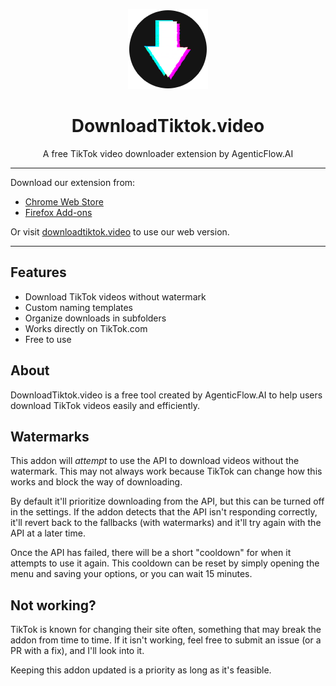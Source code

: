 <p align="center">
  <img src="./128.png">
</p>

<h1 align="center">DownloadTiktok.video</h1>

<p align="center">A free TikTok video downloader extension by AgenticFlow.AI</p>

---

Download our extension from:

* [Chrome Web Store](https://chrome.google.com/webstore/detail/tiktok-download-buttons/kcnchleajedobajlpgkcinfcdmdnfejd)
* [Firefox Add-ons](https://addons.mozilla.org/en-US/firefox/addon/tiktok-download-buttons/)

Or visit [downloadtiktok.video](https://downloadtiktok.video) to use our web version.

---

## Features

- Download TikTok videos without watermark
- Custom naming templates
- Organize downloads in subfolders
- Works directly on TikTok.com
- Free to use

## About

DownloadTiktok.video is a free tool created by AgenticFlow.AI to help users download TikTok videos easily and efficiently.

## Watermarks

This addon will _attempt_ to use the API to download videos without the watermark. This may not always work because TikTok can change how this works and block the way of downloading.

By default it'll prioritize downloading from the API, but this can be turned off in the settings. If the addon detects that the API isn't responding correctly, it'll revert back to the fallbacks (with watermarks) and it'll try again with the API at a later time.

Once the API has failed, there will be a short "cooldown" for when it attempts to use it again. This cooldown can be reset by simply opening the menu and saving your options, or you can wait 15 minutes.

## Not working?

TikTok is known for changing their site often, something that may break the addon from time to time. If it isn't working, feel free to submit an issue (or a PR with a fix), and I'll look into it.

Keeping this addon updated is a priority as long as it's feasible.